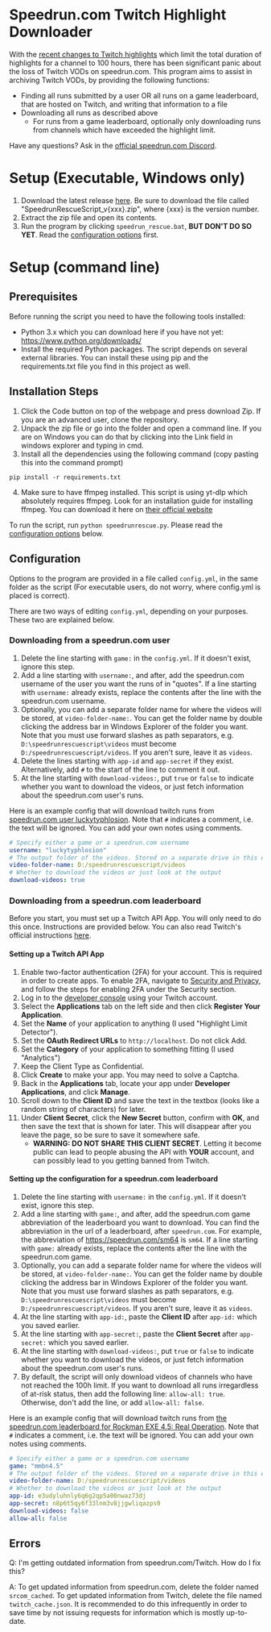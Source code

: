 # Speedrun.com Twitch Highlight Downloader
With the [recent changes to Twitch highlights](https://x.com/twitchsupport/status/1892277199497043994) which limit the total duration of highlights for a channel to 100 hours, there has been significant panic about the loss of Twitch VODs on speedrun.com. This program aims to assist in archiving Twitch VODs, by providing the following functions:
- Finding all runs submitted by a user OR all runs on a game leaderboard, that are hosted on Twitch, and writing that information to a file
- Downloading all runs as described above
  - For runs from a game leaderboard, optionally only downloading runs from channels which have exceeded the highlight limit.

Have any questions? Ask in the [official speedrun.com Discord](https://discord.gg/0h6sul1ZwHVpXJmK).

# Setup (Executable, Windows only)
1. Download the latest release [here](https://github.com/Matse007/SpeedrunRescueScript/releases/latest). Be sure to download the file called "SpeedrunRescueScript_v{xxx}.zip", where {xxx} is the version number.
2. Extract the zip file and open its contents.
3. Run the program by clicking `speedrun_rescue.bat`, **BUT DON'T DO SO YET**. Read the [configuration options](#configuration) first.

# Setup (command line)

## Prerequisites
Before running the script you need to have the following tools installed:  
- Python 3.x which you can download here if you have not yet: https://www.python.org/downloads/
- Install the required Python packages. The script depends on several external libraries. You can install these using pip and the requirements.txt file you find in this project as well.

## Installation Steps
1. Click the Code button on top of the webpage and press download Zip. If you are an advanced user, clone the repository.
2. Unpack the zip file or go into the folder and open a command line. If you are on Windows you can do that by clicking into the Link field in windows explorer and typing in cmd.
3. Install all the dependencies using the following command (copy pasting this into the command prompt)
```pyton
pip install -r requirements.txt
```
4. Make sure to have ffmpeg installed. This script is using yt-dlp which absolutely requires ffmpeg. Look for an installation guide for installing ffmpeg. You can download it here on [their official website](https://ffmpeg.org/download.html)

To run the script, run `python speedrunrescue.py`. Please read the [configuration options](#configuration) below.

## Configuration
Options to the program are provided in a file called `config.yml`, in the same folder as the script (For executable users, do not worry, where config.yml is placed is correct).

There are two ways of editing `config.yml`, depending on your purposes. These two are explained below.

### Downloading from a speedrun.com user
1. Delete the line starting with `game:` in the `config.yml`. If it doesn't exist, ignore this step.
2. Add a line starting with `username:`, and after, add the speedrun.com username of the user you want the runs of in "quotes". If a line starting with `username:` already exists, replace the contents after the line with the speedrun.com username.
3. Optionally, you can add a separate folder name for where the videos will be stored, at `video-folder-name:`. You can get the folder name by double clicking the address bar in Windows Explorer of the folder you want. Note that you must use forward slashes as path separators, e.g. `D:\speedrunrescuescript\videos` must become `D:/speedrunrescuescript/videos`. If you aren't sure, leave it as `videos`. 
4. Delete the lines starting with `app-id` and `app-secret` if they exist. Alternatively, add `#` to the start of the line to comment it out.
5. At the line starting with `download-videos:`, put `true` or `false` to indicate whether you want to download the videos, or just fetch information about the speedrun.com user's runs.

Here is an example config that will download twitch runs from [speedrun.com user luckytyphlosion](https://speedrun.com/users/luckytyphlosion). Note that `#` indicates a comment, i.e. the text will be ignored. You can add your own notes using comments.
```yaml
# Specify either a game or a speedrun.com username
username: "luckytyphlosion"
# The output folder of the videos. Stored on a separate drive in this example
video-folder-name: D:/speedrunrescuescript/videos
# Whether to download the videos or just look at the output
download-videos: true
```

### Downloading from a speedrun.com leaderboard
Before you start, you must set up a Twitch API App. You will only need to do this once. Instructions are provided below. You can also read Twitch's official instructions [here](https://dev.twitch.tv/docs/authentication/register-app/).

#### Setting up a Twitch API App
1. Enable two-factor authentication (2FA) for your account. This is required in order to create apps. To enable 2FA, navigate to [Security and Privacy](https://www.twitch.tv/settings/security), and follow the steps for enabling 2FA under the Security section.
2. Log in to the [developer console](https://dev.twitch.tv/console) using your Twitch account.
3. Select the **Applications** tab on the left side and then click **Register Your Application**.
4. Set the **Name** of your application to anything (I used "Highlight Limit Detector").
5. Set the **OAuth Redirect URLs** to `http://localhost`. Do not click Add.
6. Set the **Category** of your application to something fitting (I used "Analytics")
7. Keep the Client Type as Confidential.
8. Click **Create** to make your app. You may need to solve a Captcha.
9. Back in the **Applications** tab, locate your app under **Developer Applications**, and click **Manage**.
10. Scroll down to the **Client ID** and save the text in the textbox (looks like a random string of characters) for later.
11. Under **Client Secret**, click the **New Secret** button, confirm with **OK**, and then save the text that is shown for later. This will disappear after you leave the page, so be sure to save it somewhere safe.
    * **WARNING: DO NOT SHARE THIS CLIENT SECRET**. Letting it become public can lead to people abusing the API with **YOUR** account, and can possibly lead to you getting banned from Twitch.

#### Setting up the configuration for a speedrun.com leaderboard
1. Delete the line starting with `username:` in the `config.yml`. If it doesn't exist, ignore this step.
2. Add a line starting with `game:`, and after, add the speedrun.com game abbreviation of the leaderboard you want to download. You can find the abbreviation in the url of a leaderboard, after `speedrun.com`. For example, the abbreviation of https://speedrun.com/sm64 is `sm64`. If a line starting with `game:` already exists, replace the contents after the line with the speedrun.com game.
3. Optionally, you can add a separate folder name for where the videos will be stored, at `video-folder-name:`. You can get the folder name by double clicking the address bar in Windows Explorer of the folder you want. Note that you must use forward slashes as path separators, e.g. `D:\speedrunrescuescript\videos` must become `D:/speedrunrescuescript/videos`. If you aren't sure, leave it as `videos`. 
4. At the line starting with `app-id:`, paste the **Client ID** after `app-id:` which you saved earlier.
5. At the line starting with `app-secret:`, paste the **Client Secret** after `app-secret:` which you saved earlier.
6. At the line starting with `download-videos:`, put `true` or `false` to indicate whether you want to download the videos, or just fetch information about the speedrun.com user's runs.
7. By default, the script will only download videos of channels who have not reached the 100h limit. If you want to download all runs irregardless of at-risk status, then add the following line: `allow-all: true`. Otherwise, don't add the line, or add `allow-all: false`.

Here is an example config that will download twitch runs from [the speedrun.com leaderboard for Rockman EXE 4.5: Real Operation](https://speedrun.com/mmbn4.5). Note that `#` indicates a comment, i.e. the text will be ignored. You can add your own notes using comments.
```yaml
# Specify either a game or a speedrun.com username
game: "mmbn4.5"
# The output folder of the videos. Stored on a separate drive in this example
video-folder-name: D:/speedrunrescuescript/videos
# Whether to download the videos or just look at the output
app-id: e3udyluhnly6q6g2qp5a00nwaz73dj
app-secret: n8p6t5qy6f33lnm3v8jjgwliqazps0
download-videos: false
allow-all: false
```

## Errors
Q: I'm getting outdated information from speedrun.com/Twitch. How do I fix this?

A: To get updated information from speedrun.com, delete the folder named `srcom_cached`. To get updated information from Twitch, delete the file named `twitch_cache.json`. It is recommended to do this infrequently in order to save time by not issuing requests for information which is mostly up-to-date.
